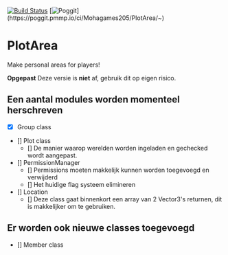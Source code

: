 [![Build Status](https://travis-ci.com/Mohagames205/PlotArea.svg?token=33b9XYyKJNCzDYxGkN7H&branch=beta)](https://travis-ci.com/Mohagames205/PlotArea) [![Poggit](https://poggit.pmmp.io/ci.shield/Mohagames205/PlotArea/~)](https://poggit.pmmp.io/ci/Mohagames205/PlotArea/~)

# PlotArea
Make personal areas for players!

**Opgepast** Deze versie is __niet__ af, gebruik dit op eigen risico.


## Een aantal modules worden momenteel herschreven
- [X] Group class
- [] Plot class
  - [] De manier waarop werelden worden ingeladen en gechecked wordt aangepast.
- [] PermissionManager
  - [] Permissions moeten makkelijk kunnen worden toegevoegd en verwijderd
  - [] Het huidige flag systeem elimineren
- [] Location
  - [] Deze class gaat binnenkort een array van 2 Vector3's returnen, dit is makkelijker om te gebruiken.


## Er worden ook nieuwe classes toegevoegd
- [] Member class

